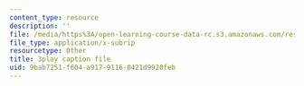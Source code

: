 ```yaml
---
content_type: resource
description: ''
file: /media/https%3A/open-learning-course-data-rc.s3.amazonaws.com/res-9-003-brains-minds-and-machines-summer-course-summer-2015/9bab7251f604a91791160421d9920feb_FRoD9TOJxso.srt
file_type: application/x-subrip
resourcetype: Other
title: 3play caption file
uid: 9bab7251-f604-a917-9116-0421d9920feb
---
```

